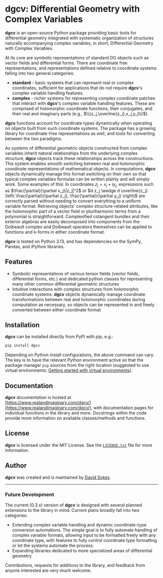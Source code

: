 # **dgcv**: Differential Geometry with Complex Variables

**dgcv** is an open-source Python package providing basic tools for differential geometry integrated with systematic organization of structures naturally accompanying complex variables, in short, Differential Geometry with Complex Variables.

At its core are symbolic representations of standard DG objects such as vector fields and differential forms. There are coordinate free representations, and representations defined relative to coordinate systems falling into two general categories:

- **standard** - basic systems that can represent real or complex coordinates, sufficient for applications that do not require **dgcv**'s complex variable handling features.
- **complex** - richer systems for representing complex coordinate patches that interact with **dgcv**'s complex variable handling features. These are comprised of holomorphic coordinate functions, their conjugates, and their real and imaginary parts (e.g., $\\{z_j,\overline{z_j},x_j,y_j\\}$).

**dgcv** functions account for coordinate types dynamically when operating on objects built from such coordinate systems. The package has a growing library for coordinate-free representations as well, and tools for converting between the two paradigms.

As systems of differential geometric objects constructed from complex variables inherit natural relationships from the underlying complex structure, **dgcv** objects track these relationships across the constructions. This system enables smooth switching between real and holomorphic coordinate representations of mathematical objects. In computations, **dgcv** objects dynamically manage this format switching on their own so that typical complex variables formulas can be written plainly and will simply work. Some examples of this: In coordinates $z_j = x_j + iy_j$, expressions such as $\frac{\partial}{\partial x_j}|z_j|^2$ or $d z_j \wedge d \overline{z_j} \left( \frac{\partial}{\partial z_j}, \frac{\partial}{\partial y_j} \right)$ are correctly parsed without needing to convert everything to a uniform variable format. Retrieving objects' complex structure-related attributes, like the holomorphic part of a vector field or pluriharmonic terms from a polynomial is straightforward. Complexified cotangent bundles and their exterior algebras are easily decomposed into components from the Dolbeault complex and Dolbeault operators themselves can be applied to functions and k-forms in either coordinate format.

**dgcv** is tested on Python 3.13, and has dependencies on the SymPy, Pandas, and iPython libraries.

## Features

- Symbolic representations of various tensor fields (vector fields, differential forms, etc.) and dedicated python classes for representing many other common differential geometric structures
- Intuitive interactions with complex structures from holomorphic coordinate systems: **dgcv** objects dynamically manage coordinate transformations between real and holomorphic coordinates during computation as necessary, so objects can be represented in and freely converted between either coordinate format

## Installation

**dgcv** can be installed directly from PyPI with pip, e.g.:

```bash
pip install dgcv
```

Depending on Python install configurations, the above command can vary. The key is to have the relevant Python environment active so that the package manager `pip` sources from the right location (suggested to use virtual environments: [Getting started with virtual environments](https://docs.python.org/3/library/venv.html)).

## Documentation

**dgcv** documentation is hosted at [https://www.realandimaginary.com/dgcv/](https://www.realandimaginary.com/dgcv/), with documentation pages for individual functions in the library and more. Docstrings within the code provide more information on available classes/methods and functions.

## License

**dgcv** is licensed under the MIT License. See the [`LICENSE.txt`](https://github.com/YikesItsSykes/dgcv/blob/main/LICENSE.txt) file for more information.

## Author

**dgcv** was created and is maintained by [David Sykes](https://www.realandimaginary.com).

---

### Future Development

The current (0.3.x) version of **dgcv** is designed with several planned extensions to the library in mind. Current plans broadly fall into two categories:

- Extending complex variable handling and dynamic coordinate-type conversion automations. The simple goal is to fully automate handling of complex variable formats, allowing input to be formatted freely with any coordinate type, with features to fully control coordinate type formatting or let the systems automate the process.
- Expanding libraries dedicated to more specialized areas of differential geometry

Contributions, requests for additions to the library, and feedback from anyone interested are very much welcome.
